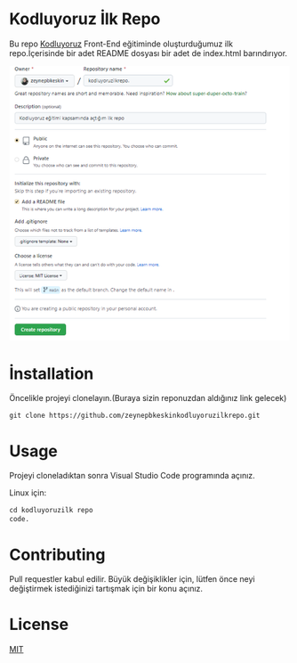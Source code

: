 # Kodluyoruz İlk Repo 
Bu repo [Kodluyoruz](https://kodluyoruz.org/tr/kodluyoruz/) Front-End eğitiminde oluşturduğumuz ilk repo.İçerisinde bir adet README dosyası bir adet de index.html barındırıyor.

![](./kodluyoruz.jpg)

# İnstallation
Öncelikle projeyi clonelayın.(Buraya sizin reponuzdan aldığınız link gelecek)

 ```
 git clone https://github.com/zeynepbkeskinkodluyoruzilkrepo.git
 
 ```
# Usage
Projeyi cloneladıktan sonra Visual Studio Code programında açınız.

Linux için:
  ```
  cd kodluyoruzilk repo 
  code.
  ```
# Contributing
Pull requestler kabul edilir. Büyük değişiklikler için, lütfen önce neyi değiştirmek istediğinizi tartışmak için bir konu açınız.

# License

[MIT](https://choosealicense.com/licenses/mit/)